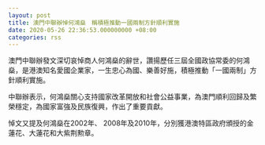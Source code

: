 ```yaml
---
layout: post
title: 澳門中聯辦悼何鴻燊　稱積極推動一國兩制方針順利實施
date: 2020-05-26 22:36:53.000000000 +08:00
categories: rss
---
```


澳門中聯辦發文深切哀悼商人何鴻燊的辭世，讚揚歷任三屆全國政協常委的何鴻燊，是港澳知名愛國企業家，一生忠心為國、樂善好施，積極推動「一國兩制」方針順利實施。

中聯辦表示，何鴻燊關心支持國家改革開放和社會公益事業，為澳門順利回歸及繁榮穩定，為國家富強及民族復興，作出了重要貢獻。

悼文又提及何鴻燊在2002年、 2008年及2010年，分別獲港澳特區政府頒授的金蓮花、大蓮花和大紫荆勲章。
